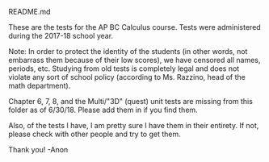 README.md

These are the tests for the AP BC Calculus course. Tests were administered during the 2017-18 school year.

Note: In order to protect the identity of the students (in other words, not embarrass them because of their low scores), we have censored all names, periods, etc. Studying from old tests is completely legal and does not violate any sort of school policy (according to Ms. Razzino, head of the math department).

Chapter 6, 7, 8, and the Multi/"3D" (quest) unit tests are missing from this folder as of 6/30/18. Please add them in if you find them.

Also, of the tests I have, I am pretty sure I have them in their entirety. If not, please check with other people and try to get them.

Thank you!
-Anon